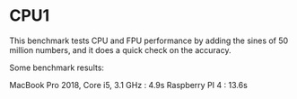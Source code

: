 # CPU1

This benchmark tests CPU and FPU performance by adding the sines of
50 million numbers, and it does a quick check on the accuracy.

Some benchmark results:

MacBook Pro 2018, Core i5, 3.1 GHz :  4.9s
Raspberry PI 4                     : 13.6s




